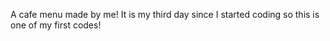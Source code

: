 A cafe menu made by me!
It is my third day since I started coding so this is one of my first codes!

